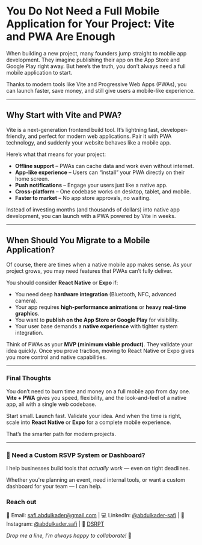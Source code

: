 # You Do Not Need a Full Mobile Application for Your Project: Vite and PWA Are Enough

When building a new project, many founders jump straight to mobile app development. They imagine publishing their app on the App Store and Google Play right away. But here’s the truth, you don’t always need a full mobile application to start.

Thanks to modern tools like Vite and Progressive Web Apps (PWAs), you can launch faster, save money, and still give users a mobile-like experience.

---

## Why Start with Vite and PWA?

Vite is a next-generation frontend build tool. It’s lightning fast, developer-friendly, and perfect for modern web applications. Pair it with PWA technology, and suddenly your website behaves like a mobile app.

Here’s what that means for your project:

- **Offline support** – PWAs can cache data and work even without internet.
- **App-like experience** – Users can “install” your PWA directly on their home screen.
- **Push notifications** – Engage your users just like a native app.
- **Cross-platform** – One codebase works on desktop, tablet, and mobile.
- **Faster to market** – No app store approvals, no waiting.

Instead of investing months (and thousands of dollars) into native app development, you can launch with a PWA powered by Vite in weeks.

---

## When Should You Migrate to a Mobile Application?

Of course, there are times when a native mobile app makes sense. As your project grows, you may need features that PWAs can’t fully deliver.

You should consider **React Native** or **Expo** if:

- You need deep **hardware integration** (Bluetooth, NFC, advanced camera).
- Your app requires **high-performance animations** or **heavy real-time graphics**.
- You want to **publish on the App Store or Google Play** for visibility.
- Your user base demands a **native experience** with tighter system integration.

Think of PWAs as your **MVP (minimum viable product)**. They validate your idea quickly. Once you prove traction, moving to React Native or Expo gives you more control and native capabilities.

---

### Final Thoughts

You don’t need to burn time and money on a full mobile app from day one. **Vite + PWA** gives you speed, flexibility, and the look-and-feel of a native app, all with a single web codebase.

Start small. Launch fast. Validate your idea. And when the time is right, scale into **React Native** or **Expo** for a complete mobile experience.

That’s the smarter path for modern projects.

---

### 🤝 Need a Custom RSVP System or Dashboard?

I help businesses build tools that _actually work_ — even on tight deadlines.

Whether you're planning an event, need internal tools, or want a custom dashboard for your team — I can help.

### Reach out

📧 Email: [safi.abdulkader@gmail.com](mailto:safi.abdulkader@gmail.com) | 💻 LinkedIn: [@abdulkader-safi](https://www.linkedin.com/in/abdulkader-safi/) | 📱 Instagram: [@abdulkader.safi](https://www.instagram.com/abdulkader.safi/) | 🏢 [DSRPT](https://www.dsrpt.com.au/kw/contact)

_Drop me a line, I’m always happy to collaborate!_ 🚀
